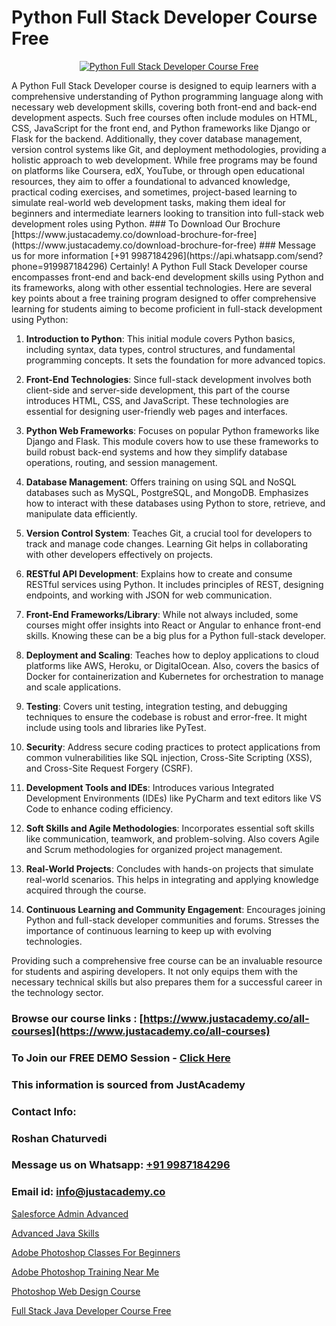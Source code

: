 # Python Full Stack Developer Course Free

<p align="center">
  <a href="https://justacademy.co/program-detail/full-stack-web-development">
    <img src="https://justacademy.co/storage2/program_images/1704700371.webp" alt="Python Full Stack Developer Course Free">
  </a>
</p>
A Python Full Stack Developer course is designed to equip learners with a comprehensive understanding of Python programming language along with necessary web development skills, covering both front-end and back-end development aspects. Such free courses often include modules on HTML, CSS, JavaScript for the front end, and Python frameworks like Django or Flask for the backend. Additionally, they cover database management, version control systems like Git, and deployment methodologies, providing a holistic approach to web development. While free programs may be found on platforms like Coursera, edX, YouTube, or through open educational resources, they aim to offer a foundational to advanced knowledge, practical coding exercises, and sometimes, project-based learning to simulate real-world web development tasks, making them ideal for beginners and intermediate learners looking to transition into full-stack web development roles using Python.
### To Download Our Brochure [https://www.justacademy.co/download-brochure-for-free](https://www.justacademy.co/download-brochure-for-free)
### Message us for more information [+91 9987184296](https://api.whatsapp.com/send?phone=919987184296)
Certainly! A Python Full Stack Developer course encompasses front-end and back-end development skills using Python and its frameworks, along with other essential technologies. Here are several key points about a free training program designed to offer comprehensive learning for students aiming to become proficient in full-stack development using Python:

1) **Introduction to Python**: This initial module covers Python basics, including syntax, data types, control structures, and fundamental programming concepts. It sets the foundation for more advanced topics.

2) **Front-End Technologies**: Since full-stack development involves both client-side and server-side development, this part of the course introduces HTML, CSS, and JavaScript. These technologies are essential for designing user-friendly web pages and interfaces.

3) **Python Web Frameworks**: Focuses on popular Python frameworks like Django and Flask. This module covers how to use these frameworks to build robust back-end systems and how they simplify database operations, routing, and session management.

4) **Database Management**: Offers training on using SQL and NoSQL databases such as MySQL, PostgreSQL, and MongoDB. Emphasizes how to interact with these databases using Python to store, retrieve, and manipulate data efficiently.

5) **Version Control System**: Teaches Git, a crucial tool for developers to track and manage code changes. Learning Git helps in collaborating with other developers effectively on projects.

6) **RESTful API Development**: Explains how to create and consume RESTful services using Python. It includes principles of REST, designing endpoints, and working with JSON for web communication.

7) **Front-End Frameworks/Library**: While not always included, some courses might offer insights into React or Angular to enhance front-end skills. Knowing these can be a big plus for a Python full-stack developer.

8) **Deployment and Scaling**: Teaches how to deploy applications to cloud platforms like AWS, Heroku, or DigitalOcean. Also, covers the basics of Docker for containerization and Kubernetes for orchestration to manage and scale applications.

9) **Testing**: Covers unit testing, integration testing, and debugging techniques to ensure the codebase is robust and error-free. It might include using tools and libraries like PyTest.

10) **Security**: Address secure coding practices to protect applications from common vulnerabilities like SQL injection, Cross-Site Scripting (XSS), and Cross-Site Request Forgery (CSRF).

11) **Development Tools and IDEs**: Introduces various Integrated Development Environments (IDEs) like PyCharm and text editors like VS Code to enhance coding efficiency.

12) **Soft Skills and Agile Methodologies**: Incorporates essential soft skills like communication, teamwork, and problem-solving. Also covers Agile and Scrum methodologies for organized project management.

13) **Real-World Projects**: Concludes with hands-on projects that simulate real-world scenarios. This helps in integrating and applying knowledge acquired through the course.

14) **Continuous Learning and Community Engagement**: Encourages joining Python and full-stack developer communities and forums. Stresses the importance of continuous learning to keep up with evolving technologies.

Providing such a comprehensive free course can be an invaluable resource for students and aspiring developers. It not only equips them with the necessary technical skills but also prepares them for a successful career in the technology sector.

### Browse our course links : [https://www.justacademy.co/all-courses](https://www.justacademy.co/all-courses) 
### To Join our FREE DEMO Session - [Click Here](https://www.justacademy.co/register-for-course-demo)


### This information is sourced from JustAcademy
### Contact Info:
### Roshan Chaturvedi
### Message us on Whatsapp: [+91 9987184296](https://api.whatsapp.com/send?phone=919987184296)
### Email id: [info@justacademy.co](mailto:info@justacademy.co)
                
[Salesforce Admin Advanced](https://www.linkedin.com/pulse/salesforce-admin-advanced-justacademy-thane-bo9mc?trackingId=X3OehgF8%2BS0BAznWFXPO9w%3D%3D&lipi=urn%3Ali%3Apage%3Ad_flagship3_company_admin%3B5LFFxHfxSIO4W925HATEJA%3D%3D)

[Advanced Java Skills](https://www.linkedin.com/pulse/advanced-java-skills-software-training-mountain-view-msjee?trackingId=X%2BPXzX9WWm%2Fmxiyn3otIZw%3D%3D&lipi=urn%3Ali%3Apage%3Ad_flagship3_company_admin%3BRmRTtwAISLyMmFqcBdL04g%3D%3D)

[Adobe Photoshop Classes For Beginners](https://medium.com/@AkashSingh2052/adobe-photoshop-classes-for-beginners-1ab19917f61a)

[Adobe Photoshop Training Near Me](https://medium.com/@namusn/adobe-photoshop-training-near-me-cf7ed174951a)

[Photoshop Web Design Course](https://justacademyin.github.io/justacademy/photoshop-web-design-course)

[Full Stack Java Developer Course Free](https://justacademyin.github.io/justacademy/full-stack-java-developer-course-free)

